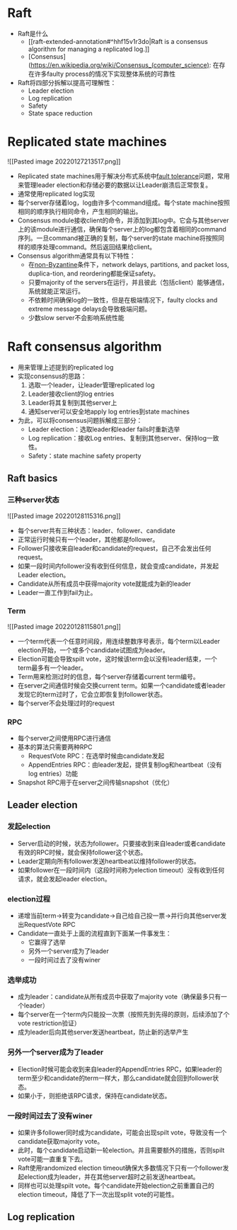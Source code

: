 # Raft
- Raft是什么
	- [[raft-extended-annotation#^hhf15v1r3do|Raft is a consensus algorithm for managing a replicated log.]]
	- [Consensus](https://en.wikipedia.org/wiki/Consensus_(computer_science): 在存在许多faulty process的情况下实现整体系统的可靠性
- Raft将四部分拆解以提高可理解性：
	- Leader election
	- Log replication
	- Safety
	- State space reduction
# Replicated state machines
![[Pasted image 20220127213517.png]]
- Replicated state machines用于解决分布式系统中[fault tolerance](https://en.wikipedia.org/wiki/Fault_tolerance)问题，常用来管理leader election和存储必要的数据以让Leader崩溃后正常恢复。
- 通常使用replicated log实现
- 每个server存储着log，log由许多个command组成。每个state machine按照相同的顺序执行相同命令，产生相同的输出。
- Consensus module接收client的命令，并添加到其log中。它会与其他server上的该module进行通信，确保每个server上的log都包含着相同的command序列。一旦command被正确的复制，每个server的state machine将按照同样的顺序处理command。然后返回结果给client。
- Consensus algorithm通常具有以下特性：
	- 在[non-Byzantine](https://en.wikipedia.org/wiki/Byzantine_fault)条件下，network delays, partitions, and packet loss, duplica-tion, and reordering都能保证safety。
	- 只要majority of the servers在运行，并且彼此（包括client）能够通信，系统就能正常运行。
	- 不依赖时间确保log的一致性，但是在极端情况下，faulty clocks and extreme message  delays会导致极端问题。
	- 少数slow server不会影响系统性能
# Raft consensus algorithm
- 用来管理上述提到的replicated log
- 实现consensus的思路：
	1. 选取一个leader，让leader管理replicated log
	2. Leader接收client的log entries
	3. Leader将其复制到其他server上
	4. 通知server可以安全地apply log entries到state machines
- 为此，可以将consensus问题拆解成三部分：
	- Leader election：选取leader和leader fails时重新选举
	- Log replication：接收Log entries、复制到其他server、保持log一致性。
	- Safety：state machine safety property
## Raft basics
### 三种server状态
![[Pasted image 20220128115316.png]]
- 每个server共有三种状态：leader、follower、candidate
- 正常运行时候只有一个leader，其他都是follower。
- Follower只接收来自leader和candidate的request，自己不会发出任何request。
- 如果一段时间内follower没有收到任何信息，就会变成candidate，并发起Leader election。
- Candidate从所有成员中获得majority vote就能成为新的leader
- Leader一直工作到fail为止。
### Term
![[Pasted image 20220128115801.png]]
- 一个term代表一个任意时间段，用连续整数序号表示，每个term以Leader election开始，一个或多个candidate试图成为leader。
- Election可能会导致spilt vote，这时候该term会以没有leader结束，一个term最多有一个leader。
- Term用来检测过时的信息，每个server存储着current term编号。
- 在server之间通信时候会交换current term。如果一个candidate或者leader发现它的term过时了，它会立即恢复到follower状态。
- 每个server不会处理过时的request
### RPC
- 每个server之间使用RPC进行通信
- 基本的算法只需要两种RPC
	- RequestVote RPC：在选举时候由candidate发起
	- AppendEntries RPC：由leader发起，提供复制log和heartbeat（没有log entries）功能
- Snapshot RPC用于在server之间传输snapshot（优化）
## Leader election
### 发起election
- Server启动的时候，状态为follower。只要接收到来自leader或者candidate有效的RPC时候，就会保持follower这个状态。
- Leader定期向所有follower发送heartbeat以维持follower的状态。
- 如果follower在一段时间内（这段时间称为election timeout）没有收到任何请求，就会发起leader election。
### election过程
- 递增当前term->转变为candidate->自己给自己投一票->并行向其他server发出RequestVote RPC
- Candidate一直处于上面的流程直到下面某一件事发生：
	- 它赢得了选举
	- 另外一个server成为了leader
	- 一段时间过去了没有winer
### 选举成功
- 成为leader：candidate从所有成员中获取了majority vote（确保最多只有一个leader）
- 每个server在一个term内只能投一次票（按照先到先得的原则，后续添加了个vote restriction验证）
- 成为leader后向其他server发送heartbeat，防止新的选举产生
###  另外一个server成为了leader
- Election时候可能会收到来自leader的AppendEntries RPC，如果leader的term至少和candidate的term一样大，那么candidate就会回到follower状态。
- 如果小于，则拒绝该RPC请求，保持在candidate状态。
### 一段时间过去了没有winer
- 如果许多follower同时成为candidate，可能会出现spilt vote，导致没有一个candidate获取majority vote。
- 此时，每个candidate启动新一轮election。并且需要额外的措施，否则spilt vote可能一直重复下去。
- Raft使用randomized election timeout确保大多数情况下只有一个follower发起election成为leader，并在其他server超时之前发送heartbeat。
- 同样也可以处理spilt vote。每个candidate开始election之前重置自己的election timeout，降低了下一次出现split vote的可能性。
## Log replication



